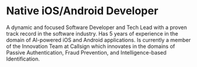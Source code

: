 # Native iOS/Android Developer

A dynamic and focused Software Developer and Tech Lead with a proven track record in the software industry. Has 5 years of experience in the domain of AI-powered iOS and Android applications. Is currently a member of the Innovation Team at Callsign which innovates in the domains of Passive Authentication, Fraud Prevention, and Intelligence-based Identification.
<!--
**muddassir235/muddassir235** is a ✨ _special_ ✨ repository because its `README.md` (this file) appears on your GitHub profile.

Here are some ideas to get you started:

- 🔭 I’m currently working on ...
- 🌱 I’m currently learning ...
- 👯 I’m looking to collaborate on ...
- 🤔 I’m looking for help with ...
- 💬 Ask me about ...
- 📫 How to reach me: ...
- 😄 Pronouns: ...
- ⚡ Fun fact: ...
-->
